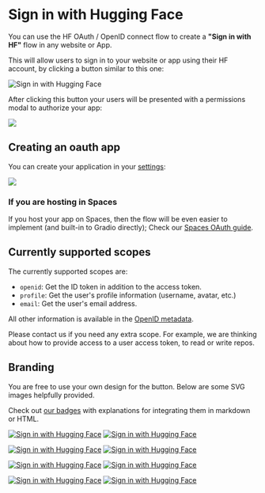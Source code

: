 # Sign in with Hugging Face

You can use the HF OAuth / OpenID connect flow to create a **"Sign in with HF"** flow in any website or App.

This will allow users to sign in to your website or app using their HF account, by clicking a button similar to this one:

![Sign in with Hugging Face](https://huggingface.co/datasets/huggingface/badges/resolve/main/sign-in-with-huggingface-xl-dark.svg)

After clicking this button your users will be presented with a permissions modal to authorize your app:

![](https://huggingface.co/datasets/huggingface/documentation-images/resolve/main/hub/oauth-accept-application.png)

## Creating an oauth app

You can create your application in your [settings](https://huggingface.co/settings/applications/new):

![](https://huggingface.co/datasets/huggingface/documentation-images/resolve/main/hub/oauth-create-application.png)

### If you are hosting in Spaces

<Tip>

If you host your app on Spaces, then the flow will be even easier to implement (and built-in to Gradio directly); Check our [Spaces OAuth guide](https://huggingface.co/docs/hub/spaces-oauth).

</Tip>

## Currently supported scopes

The currently supported scopes are:

- `openid`: Get the ID token in addition to the access token.
- `profile`: Get the user's profile information (username, avatar, etc.)
- `email`: Get the user's email address.

All other information is available in the [OpenID metadata](https://huggingface.co/.well-known/openid-configuration).

<Tip warning={true}>

Please contact us if you need any extra scope. For example, we are thinking about how to provide access to a user access token, to read or write repos.

</Tip>


## Branding

You are free to use your own design for the button. Below are some SVG images helpfully provided.

Check out [our badges](https://huggingface.co/datasets/huggingface/badges#sign-in-with-hugging-face) with explanations for integrating them in markdown or HTML.

[![Sign in with Hugging Face](https://huggingface.co/datasets/huggingface/badges/resolve/main/sign-in-with-huggingface-sm.svg)](https://huggingface.co/oauth/authorize?client_id=CLIENT_ID&redirect_uri=REDIRECT_URI&scope=openid%20profile&state=STATE)
[![Sign in with Hugging Face](https://huggingface.co/datasets/huggingface/badges/resolve/main/sign-in-with-huggingface-sm-dark.svg)](https://huggingface.co/oauth/authorize?client_id=CLIENT_ID&redirect_uri=REDIRECT_URI&scope=openid%20profile&state=STATE)

[![Sign in with Hugging Face](https://huggingface.co/datasets/huggingface/badges/resolve/main/sign-in-with-huggingface-md.svg)](https://huggingface.co/oauth/authorize?client_id=CLIENT_ID&redirect_uri=REDIRECT_URI&scope=openid%20profile&state=STATE)
[![Sign in with Hugging Face](https://huggingface.co/datasets/huggingface/badges/resolve/main/sign-in-with-huggingface-md-dark.svg)](https://huggingface.co/oauth/authorize?client_id=CLIENT_ID&redirect_uri=REDIRECT_URI&scope=openid%20profile&state=STATE)

[![Sign in with Hugging Face](https://huggingface.co/datasets/huggingface/badges/resolve/main/sign-in-with-huggingface-lg.svg)](https://huggingface.co/oauth/authorize?client_id=CLIENT_ID&redirect_uri=REDIRECT_URI&scope=openid%20profile&state=STATE)
[![Sign in with Hugging Face](https://huggingface.co/datasets/huggingface/badges/resolve/main/sign-in-with-huggingface-lg-dark.svg)](https://huggingface.co/oauth/authorize?client_id=CLIENT_ID&redirect_uri=REDIRECT_URI&scope=openid%20profile&state=STATE)

[![Sign in with Hugging Face](https://huggingface.co/datasets/huggingface/badges/resolve/main/sign-in-with-huggingface-xl.svg)](https://huggingface.co/oauth/authorize?client_id=CLIENT_ID&redirect_uri=REDIRECT_URI&scope=openid%20profile&state=STATE)
[![Sign in with Hugging Face](https://huggingface.co/datasets/huggingface/badges/resolve/main/sign-in-with-huggingface-xl-dark.svg)](https://huggingface.co/oauth/authorize?client_id=CLIENT_ID&redirect_uri=REDIRECT_URI&scope=openid%20profile&state=STATE)
